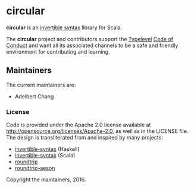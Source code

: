 # circular
**circular** is an [invertible syntax](http://camlunity.ru/swap/Library/Computer%20Science/Parsers/Invertible%20Syntax%20Descriptions.%20Unifying%20Parsing%20and%20Pretty-Printing.pdf) library for Scala.

The **circular** project and contributors support the
[Typelevel](http://typelevel.org/) [Code of Conduct](http://typelevel.org/conduct.html) and want all its
associated channels to be a safe and friendly environment for contributing and learning.

## Maintainers
The current maintainers are:

* Adelbert Chang

### License
Code is provided under the Apache 2.0 license available at http://opensource.org/licenses/Apache-2.0,
as well as in the LICENSE file. The design is transliterated from and inspired by many projects:

* [invertible-syntax](https://hackage.haskell.org/package/invertible-syntax) (Haskell)
* [invertible-syntax](https://github.com/mossprescott/invertible-syntax) (Scala)
* [roundtrip](https://hackage.haskell.org/package/roundtrip)
* [roundtrip-aeson](https://hackage.haskell.org/package/roundtrip-aeson)

Copyright the maintainers, 2016.
